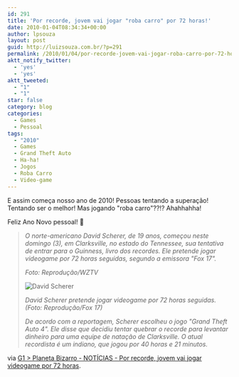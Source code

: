 ```yaml
---
id: 291
title: 'Por recorde, jovem vai jogar "roba carro" por 72 horas!'
date: 2010-01-04T08:34:34+00:00
author: lpsouza
layout: post
guid: http://luizsouza.com.br/?p=291
permalink: /2010/01/04/por-recorde-jovem-vai-jogar-roba-carro-por-72-horas/
aktt_notify_twitter:
  - 'yes'
  - 'yes'
aktt_tweeted:
  - "1"
  - "1"
star: false
category: blog
categories:
  - Games
  - Pessoal
tags:
  - "2010"
  - Games
  - Grand Theft Auto
  - Ha-ha!
  - Jogos
  - Roba Carro
  - Video-game
---
```

E assim começa nosso ano de 2010! Pessoas tentando a superação! Tentando ser o melhor! Mas jogando "roba carro"??!? Ahahhahha!

Feliz Ano Novo pessoal! 🙂

> _O norte-americano David Scherer, de 19 anos, começou neste domingo (3), em Clarksville, no estado do Tennessee, sua tentativa de entrar para o Guinness, livro dos recordes. Ele pretende jogar videogame por 72 horas seguidas, segundo a emissora "Fox 17"._
>
> _Foto: Reprodução/WZTV_
>
> ![David Scherer](https://luizsouza.com.br/wp-content/upload/2010/01/033535633-FMM00.jpg)
>
> _David Scherer pretende jogar videogame por 72 horas seguidas. (Foto: Reprodução/Fox 17)_
>
> _De acordo com a reportagem, Scherer escolheu o jogo "Grand Theft Auto 4". Ele disse que decidiu tentar quebrar o recorde para levantar dinheiro para uma equipe de natação de Clarksville. O atual recordista é um indiano, que jogou por 40 horas e 21 minutos._

via [G1 > Planeta Bizarro - NOTÍCIAS - Por recorde, jovem vai jogar videogame por 72 horas](http://g1.globo.com/Noticias/PlanetaBizarro/0,,MUL1432469-6091,00.html).
